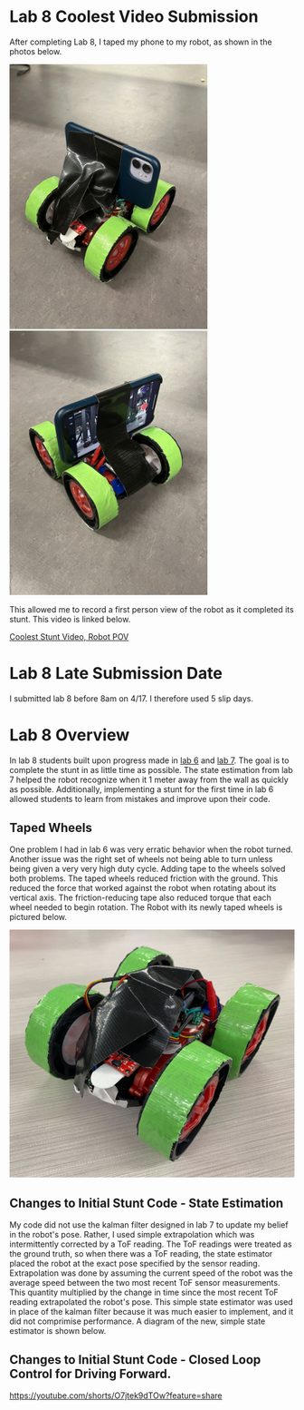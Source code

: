 # Lab 8 Coolest Video Submission
After completing Lab 8, I taped my phone to my robot, as shown in the photos below. 

<img src="cam1.jpg" class="img-responsive" alt="" width= 350> <img src="cam2.jpg" class="img-responsive" alt="" width= 350> 

This allowed me to record a first person view of the robot as it completed its stunt. This video is linked below.

[Coolest Stunt Video, Robot POV](https://youtu.be/qYq4uiy29VA)


# Lab 8 Late Submission Date
I submitted lab 8 before 8am on 4/17. I therefore used 5 slip days.

# Lab 8 Overview
In lab 8 students built upon progress made in [lab 6](Lab6/lab8Writeup.html) and [lab 7](Lab7/lab8Writeup.html). The goal is to complete the stunt in as little time as possible. The state estimation from lab 7 helped the robot recognize when it 1 meter away from the wall as quickly as possible. Additionally, implementing a stunt for the first time in lab 6 allowed students to learn from mistakes and improve upon their code.

## Taped Wheels
One problem I had in lab 6 was very erratic behavior when the robot turned. Another issue was the right set of wheels not being able to turn unless being given a very very high duty cycle. Adding tape to the wheels solved both problems. The taped wheels reduced friction with the ground. This reduced the force that worked against the robot when rotating about its vertical axis. The friction-reducing tape also reduced torque that each wheel needed to begin rotation. The Robot with its newly taped wheels is pictured below. 

<img src="wheel_tape.jpg" class="img-responsive" alt="" width= 650> 

## Changes to Initial Stunt Code - State Estimation
My code did not use the kalman filter designed in lab 7 to update my belief in the robot's pose. Rather, I used simple extrapolation which was intermittently corrected by a ToF reading. The ToF readings were treated as the ground truth, so when there was a ToF reading, the state estimator placed the robot at the exact pose specified by the sensor reading. Extrapolation was done by assuming the current speed of the robot was the average speed between the two most recent ToF sensor measurements. This quantity multiplied by the change in time since the most recent ToF reading extrapolated the robot's pose. This simple state estimator was used in place of the kalman filter because it was much easier to implement, and it did not comprimise performance. A diagram of the new, simple state estimator is shown below. 



## Changes to Initial Stunt Code - Closed Loop Control for Driving Forward.



https://youtube.com/shorts/O7jtek9dTOw?feature=share

